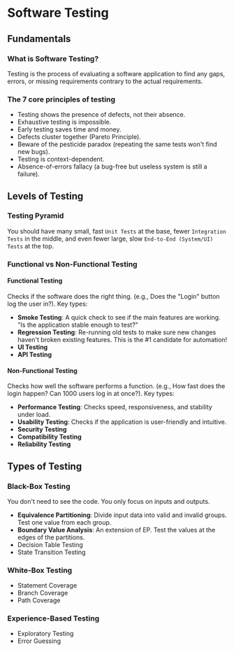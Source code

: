 # Software Testing
## Fundamentals
### What is Software Testing?
Testing is the process of evaluating a software application to find any gaps, errors, or missing requirements contrary to the actual requirements.
### The 7 core principles of testing
- Testing shows the presence of defects, not their absence.
- Exhaustive testing is impossible.
- Early testing saves time and money.
- Defects cluster together (Pareto Principle).
- Beware of the pesticide paradox (repeating the same tests won't find new bugs).
- Testing is context-dependent.
- Absence-of-errors fallacy (a bug-free but useless system is still a failure).
## Levels of Testing
### Testing Pyramid
You should have many small, fast `Unit Tests` at the base, fewer `Integration Tests` in the middle, and even fewer large, slow `End-to-End (System/UI) Tests` at the top.
### Functional vs Non-Functional Testing
#### Functional Testing 
Checks if the software does the right thing. (e.g., Does the "Login" button log the user in?). Key types:
- **Smoke Testing**: A quick check to see if the main features are working. "Is the application stable enough to test?"
- **Regression Testing**: Re-running old tests to make sure new changes haven't broken existing features. This is the #1 candidate for automation!
- **UI Testing**
- **API Testing**
#### Non-Functional Testing
Checks how well the software performs a function. (e.g., How fast does the login happen? Can 1000 users log in at once?). Key types:
- **Performance Testing**: Checks speed, responsiveness, and stability under load.
- **Usability Testing**: Checks if the application is user-friendly and intuitive.
- **Security Testing**
- **Compatibility Testing**
- **Reliability Testing**
## Types of Testing
### Black-Box Testing
You don't need to see the code. You only focus on inputs and outputs.
- **Equivalence Partitioning**: Divide input data into valid and invalid groups. Test one value from each group.
- **Boundary Value Analysis**: An extension of EP. Test the values at the edges of the partitions.
- Decision Table Testing
- State Transition Testing
### White-Box Testing
- Statement Coverage
- Branch Coverage
- Path Coverage
### Experience-Based Testing
- Exploratory Testing
- Error Guessing
